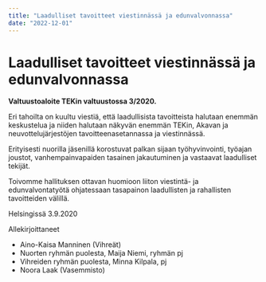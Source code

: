 ```yaml
---
title: "Laadulliset tavoitteet viestinnässä ja edunvalvonnassa"
date: "2022-12-01"
---
```


# Laadulliset tavoitteet viestinnässä ja edunvalvonnassa

**Valtuustoaloite TEKin valtuustossa 3/2020.**

Eri tahoilta on kuultu viestiä, että laadullisista tavoitteista halutaan enemmän keskustelua ja niiden halutaan näkyvän enemmän TEKin, Akavan ja neuvottelujärjestöjen tavoitteenasetannassa ja viestinnässä.

Erityisesti nuorilla jäsenillä korostuvat palkan sijaan työhyvinvointi, työajan joustot, vanhempainvapaiden tasainen jakautuminen ja vastaavat laadulliset tekijät.

Toivomme hallituksen ottavan huomioon liiton viestintä- ja edunvalvontatyötä ohjatessaan tasapainon laadullisten ja rahallisten tavoitteiden välillä.

Helsingissä 3.9.2020

Allekirjoittaneet
- Aino-Kaisa Manninen (Vihreät)
- Nuorten ryhmän puolesta, Maija Niemi, ryhmän pj
- Vihreiden ryhmän puolesta, Minna Kilpala, pj
- Noora Laak (Vasemmisto)

